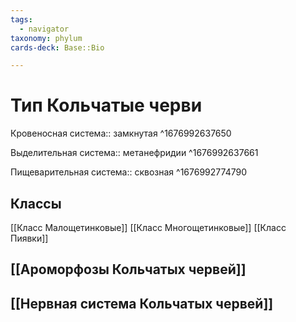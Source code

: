 ```yaml
---
tags:
  - navigator
taxonomy: phylum
cards-deck: Base::Bio

---
```

# Тип Кольчатые черви
Кровеносная система:: замкнутая ^1676992637650

Выделительная система:: метанефридии ^1676992637661

Пищеварительная система:: сквозная ^1676992774790
## Классы

[[Класс Малощетинковые]]
[[Класс Многощетинковые]]
[[Класс Пиявки]]

## [[Ароморфозы Кольчатых червей]] 

## [[Нервная система Кольчатых червей]]
